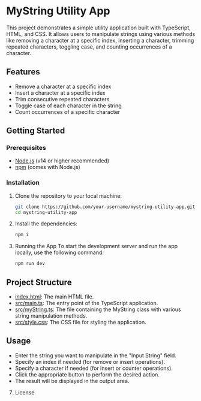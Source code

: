 # MyString Utility App

This project demonstrates a simple utility application built with TypeScript, HTML, and CSS. It allows users to manipulate strings using various methods like removing a character at a specific index, inserting a character, trimming repeated characters, toggling case, and counting occurrences of a character.

## Features

- Remove a character at a specific index
- Insert a character at a specific index
- Trim consecutive repeated characters
- Toggle case of each character in the string
- Count occurrences of a specific character

## Getting Started

### Prerequisites

- [Node.js](https://nodejs.org/en/download/) (v14 or higher recommended)
- [npm](https://www.npmjs.com/get-npm) (comes with Node.js)

### Installation

1. Clone the repository to your local machine:

   ```sh
   git clone https://github.com/your-username/mystring-utility-app.git
   cd mystring-utility-app

2. Install the dependencies:
    ```sh
    npm i

3. Running the App To start the development server and run the app locally, use the following command:
    ```sh
    npm run dev

## Project Structure
- [index.html](MyString/index.html): The main HTML file.
- [src/main.ts](MyString/src/main.ts): The entry point of the TypeScript application.
- [src/myString.ts](MyString/src/myString.ts): The file containing the MyString class with various string manipulation methods.
- [src/style.css](MyString/src/style.css): The CSS file for styling the application.

## Usage
- Enter the string you want to manipulate in the "Input String" field.
- Specify an index if needed (for remove or insert operations).
- Specify a character if needed (for insert or counter operations).
- Click the appropriate button to perform the desired action.
- The result will be displayed in the output area.

7. License
    
